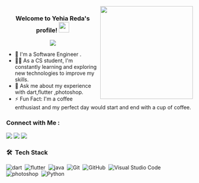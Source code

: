 
<img width="250" align="right" src="https://c.tenor.com/_DOBjnGspYAAAAAM/code-coding.gif">

<h3 align="center">
  Welcome to Yehia Reda's profile!
  <img src="https://media.giphy.com/media/hvRJCLFzcasrR4ia7z/giphy.gif" width="28">
</h3>

<!-- Typing SVG by DenverCoder1 - https://github.com/DenverCoder1/readme-typing-svg -->
<p align="center">
  <a href="https://github.com/DenverCoder1/readme-typing-svg"><img src="https://readme-typing-svg.herokuapp.com/?lines=Mobile%20Application%20Developer;Always%20learning%20new%20things&font=Fira%20Code&center=true&width=440&height=45&color=f75c7e&vCenter=true&size=22"></a>
</p>  

- 🏢 I'm a Software Engineer . 
- 👨‍💻 As a CS student, I'm constantly learning and exploring new technologies to improve my skills.
- 💬 Ask me about my experience with dart,flutter ,photoshop.
- ⚡ Fun Fact: I'm a coffee enthusiast and my perfect day would start and end with a cup of coffee.

### Connect with Me :

<a href="https://linkedin.com/in/yehia-reda-790205240" target="_blank"><img src="https://img.shields.io/badge/-Yehia%20Reda-0077B5?style=for-the-badge&logo=Linkedin&logoColor=white"/></a>
<a href="https://t.me/Yehia_Reda" target="_blank"><img src="https://img.shields.io/badge/-Yehia%20Reda-0077B5?style=for-the-badge&logo=Telegram&logoColor=white"/></a>
<a href="https://www.facebook.com/yehya.reda.5?mibextid=LQQJ4d" target="_blank"><img src="https://img.shields.io/badge/-Yehia%20Rega-0077B5?style=for-the-badge&logo=facebook&logoColor=white"/></a>
### 🛠 &nbsp;Tech Stack
![dart](https://img.shields.io/badge/-dart-05122A?style=flat&logo=dart)&nbsp;
![flutter](https://img.shields.io/badge/-flutter-05122A?style=flat&logo=flutter&logoColor=563D7C)&nbsp;
![java](https://img.shields.io/badge/-java-05122A?style=flat&logo=java)&nbsp;
![Git](https://img.shields.io/badge/-Git-05122A?style=flat&logo=git)&nbsp;
![GitHub](https://img.shields.io/badge/-GitHub-05122A?style=flat&logo=github)&nbsp;
![Visual Studio Code](https://img.shields.io/badge/-Visual%20Studio%20Code-05122A?style=flat&logo=visual-studio-code&logoColor=007ACC)&nbsp;
![photoshop](https://img.shields.io/badge/-photoshop-05122A?style=flat&logo=photoshop)&nbsp;
![Python](https://img.shields.io/badge/-Python%20-05122A?style=flat&logo=python)&nbsp;


